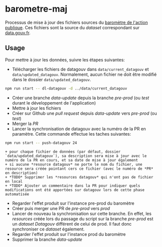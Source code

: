 # barometre-maj

Processus de mise à jour des fichiers sources du [baromètre de l'action publique](https://www.gouvernement.fr/politiques-prioritaires). Ces fichiers sont la source du *dataset* correspondant sur [data.gouv.fr](https://www.data.gouv.fr/fr/datasets/barometre-des-resultats-de-laction-publique-1/).


## Usage

Pour mettre à jour les données, suivre les étapes suivantes:
- Télécharger les fichiers de datagouv dans `data/current_datagouv` et `data/updated_datagouv`. Normalement, aucun fichier ne doit être modifié dans le dossier `data/updated_datagouv`.
```sh
npm run start -- dl-datagouv -d ../data/current_datagouv
```
- Créer une branche *data-update* depuis la branche *pre-prod* (ou *test* durant le développement de l'application)
- Mettre à jour les fichiers 
- Créer sur Github une *pull request* depuis *data-update* vers *pre-prod* (ou *test*)
- Merger la *PR*
- Lancer la synchronisation de datagouv avec la numéro de la PR en paramètre. Cette commande effectue les taches suivantes:
```sh
npm run start -- push-datagouv 24
```
    + pour chaque fichier de données (par défaut, dossier `data/updated_datagouv`), sa description sera mise à jour avec le numéro de la PR en cours, et sa date de mise à jour également
    + si aucune *resource datagouv* ne porte le nom du fichier, une resource sera créée pointant cers ce fichier (avec le numéro de *PR* en description)
    + *TODO* Supprimer les *resources datagouv* qui n'ont pas de fichier en local
    + *TODO* Ajouter un commentaire dans la PR pour indiquer quels modifications ont été apportées sur datagouv lors de cette phase automatisée
- Regarder l'effet produit sur l'instance pre-prod du baromètre
- Créer puis merger une PR de *pre-prod* vers *prod*
- Lancer de nouveau la synchronisation sur cette branche. En effet, les *resources* créée lors du passage du script sur la branche *pre-prod* est un *dataset Datagouv* différent de celui de prod. Il faut donc synchroniser ce *dataset* également.
- Regarder l'effet produit sur l'instance prod du baromètre
- Supprimer la branche *data-update*
